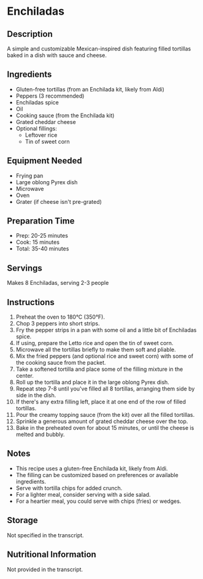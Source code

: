 # Enchiladas

## Description
A simple and customizable Mexican-inspired dish featuring filled tortillas baked in a dish with sauce and cheese.

## Ingredients
- Gluten-free tortillas (from an Enchilada kit, likely from Aldi)
- Peppers (3 recommended)
- Enchiladas spice
- Oil
- Cooking sauce (from the Enchilada kit)
- Grated cheddar cheese
- Optional fillings:
  - Leftover rice
  - Tin of sweet corn

## Equipment Needed
- Frying pan
- Large oblong Pyrex dish
- Microwave
- Oven
- Grater (if cheese isn't pre-grated)

## Preparation Time
- Prep: 20-25 minutes
- Cook: 15 minutes
- Total: 35-40 minutes

## Servings
Makes 8 Enchiladas, serving 2-3 people

## Instructions
1. Preheat the oven to 180°C (350°F).
2. Chop 3 peppers into short strips.
3. Fry the pepper strips in a pan with some oil and a little bit of Enchiladas spice.
4. If using, prepare the Letto rice and open the tin of sweet corn.
5. Microwave all the tortillas briefly to make them soft and pliable.
6. Mix the fried peppers (and optional rice and sweet corn) with some of the cooking sauce from the packet.
7. Take a softened tortilla and place some of the filling mixture in the center.
8. Roll up the tortilla and place it in the large oblong Pyrex dish.
9. Repeat step 7-8 until you've filled all 8 tortillas, arranging them side by side in the dish.
10. If there's any extra filling left, place it at one end of the row of filled tortillas.
11. Pour the creamy topping sauce (from the kit) over all the filled tortillas.
12. Sprinkle a generous amount of grated cheddar cheese over the top.
13. Bake in the preheated oven for about 15 minutes, or until the cheese is melted and bubbly.

## Notes
- This recipe uses a gluten-free Enchilada kit, likely from Aldi.
- The filling can be customized based on preferences or available ingredients.
- Serve with tortilla chips for added crunch.
- For a lighter meal, consider serving with a side salad.
- For a heartier meal, you could serve with chips (fries) or wedges.

## Storage
Not specified in the transcript.

## Nutritional Information
Not provided in the transcript.
